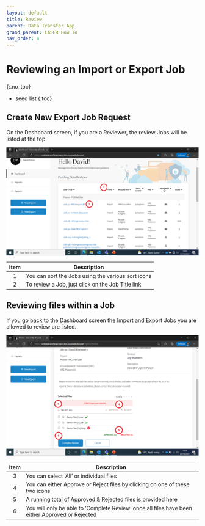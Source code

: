 ```yaml
---
layout: default
title: Review
parent: Data Transfer App
grand_parent: LASER How To
nav_order: 4
---
```


# Reviewing an Import or Export Job
{:.no_toc}

* seed list
{:toc}


## Create New Export Job Request 

On the Dashboard screen, if you are a Reviewer, the review Jobs will be listed at the top.  

![Select a Review Job](../../../images/dta/11_select_review_job.png)

|Item|Description|
|:---:|---|
|1|You can sort the Jobs using the various sort icons|
|2|To review a Job, just click on the Job Title link|


## Reviewing files within a Job

If you go back to the Dashboard screen the Import and Export Jobs you are allowed to review are listed.  

![Select Files and Enter Review Outcome](../../../images/dta/12_review_files.png)

|Item|Description|
|:---:|---|
|3|You can select ‘All’ or individual files|
|4|You can either Approve or Reject files by clicking on one of these two icons|
|5|A running total of Approved & Rejected files is provided here|
|6|You will only be able to ‘Complete Review’ once all files have been either Approved or Rejected|

